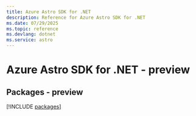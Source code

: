 ```yaml
---
title: Azure Astro SDK for .NET
description: Reference for Azure Astro SDK for .NET
ms.date: 07/29/2025
ms.topic: reference
ms.devlang: dotnet
ms.service: astro
---
```

# Azure Astro SDK for .NET - preview
## Packages - preview
[!INCLUDE [packages](astro-index.md)]